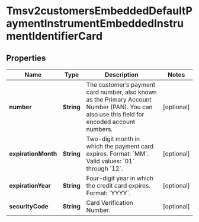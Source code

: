 
# Tmsv2customersEmbeddedDefaultPaymentInstrumentEmbeddedInstrumentIdentifierCard

## Properties
Name | Type | Description | Notes
------------ | ------------- | ------------- | -------------
**number** | **String** | The customer’s payment card number, also known as the Primary Account Number (PAN). You can also use this field for encoded account numbers.  |  [optional]
**expirationMonth** | **String** | Two-digit month in which the payment card expires.  Format: &#x60;MM&#x60;.  Valid values: &#x60;01&#x60; through &#x60;12&#x60;.  |  [optional]
**expirationYear** | **String** | Four-digit year in which the credit card expires.  Format: &#x60;YYYY&#x60;.  |  [optional]
**securityCode** | **String** | Card Verification Number.  |  [optional]



